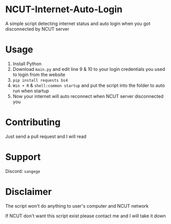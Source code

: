 # NCUT-Internet-Auto-Login
A simple script detecting internet status and auto login when you got disconnected by NCUT server

# Usage
1. Install Python
2. Download `main.py` and edit line 9 & 10 to your login credentials you used to login from the website
3. `pip install requests bs4`
4. `Win + R` & `shell:common startup` and put the script into the folder to auto run when startup
5. Now your internet will auto reconnect when NCUT server disconnected you

# Contributing
Just send a pull request and I will read

# Support
Discord: `sangege`

# Disclaimer
The script won't do anything to user's computer and NCUT network

If NCUT don't want this script exist please contact me and I will take it down
